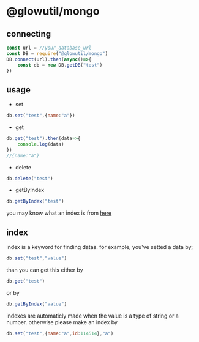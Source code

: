 # @glowutil/mongo
## connecting
```js
const url = //your_database_url
const DB = require("@glowutil/mongo")
DB.connect(url).then(async()=>{
    const db = new DB.getDB("test")
})
```
## usage
- set
```js
db.set("test",{name:"a"})
```
- get
```js
db.get("test").then(data=>{
    console.log(data)
})
//{name:"a"}
```
- delete
```js
db.delete("test")
```
- getByIndex
```js
db.getByIndex("test")
```
you may know what an index is from [here]("#index")

## index
index is a keyword for finding datas.
for example, you've setted a data by;
```js
db.set("test","value")
```
than you can get this either by
```js
db.get("test")
```
or by
```js
db.getByIndex("value")
```
indexes are automaticly made when the value is a type of string or a number.
otherwise please make an index by
```js
db.set("test",{name:"a",id:114514},"a")
```

